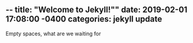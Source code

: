 --
title: "Welcome to Jekyll!""
date: 2019-02-01 17:08:00 -0400
categories: jekyll update
--

Empty spaces, what are we waiting for
